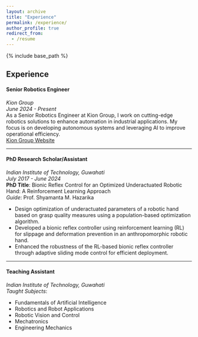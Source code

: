 ```yaml
---
layout: archive
title: "Experience"
permalink: /experience/
author_profile: true
redirect_from:
  - /resume
---
```


{% include base_path %}

## Experience

#### **Senior Robotics Engineer**  
*Kion Group*  
*June 2024 - Present*  
As a Senior Robotics Engineer at Kion Group, I work on cutting-edge robotics solutions to enhance automation in industrial applications. My focus is on developing autonomous systems and leveraging AI to improve operational efficiency.  
[Kion Group Website](https://www.kiongroup.com/en/)

---

#### **PhD Research Scholar/Assistant**  
*Indian Institute of Technology, Guwahati*  
*July 2017 - June 2024*  
**PhD Title**: Bionic Reflex Control for an Optimized Underactuated Robotic Hand: A Reinforcement Learning Approach  
*Guide*: Prof. Shyamanta M. Hazarika  
- Design optimization of underactuated parameters of a robotic hand based on grasp quality measures using a population-based optimization algorithm.  
- Developed a bionic reflex controller using reinforcement learning (RL) for slippage and deformation prevention in an anthropomorphic robotic hand.  
- Enhanced the robustness of the RL-based bionic reflex controller through adaptive sliding mode control for efficient deployment.

---

#### **Teaching Assistant**  
*Indian Institute of Technology, Guwahati*  
*Taught Subjects*:  
- Fundamentals of Artificial Intelligence  
- Robotics and Robot Applications  
- Robotic Vision and Control  
- Mechatronics  
- Engineering Mechanics
